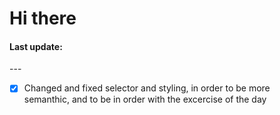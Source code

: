 # Hi there

<h4>Last update:</h4>
---

- [x] Changed and fixed selector and styling, in order to be more <br>
    semanthic, and to be in order with the excercise of the day